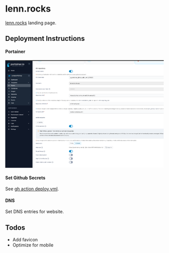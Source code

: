 # lenn.rocks

[lenn.rocks](https://lenn.rocks) landing page.

## Deployment Instructions

#### Portainer

![Portainer deployment stack settings](assets/deployment.png)

#### Set Github Secrets

See [gh action deploy.yml](.github/workflows/deploy.yml).

#### DNS

Set DNS entries for website.

## Todos

- Add favicon
- Optimize for mobile
